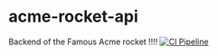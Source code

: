 # acme-rocket-api
Backend of the Famous Acme rocket !!!!
[![CI Pipeline](https://github.com/sabio-engineering-product/acme-rocket-api/actions/workflows/ci.yml/badge.svg)](https://github.com/sabio-engineering-product/acme-rocket-api/actions/workflows/ci.yml)